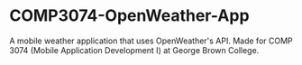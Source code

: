 # COMP3074-OpenWeather-App
A mobile weather application that uses OpenWeather's API. Made for COMP 3074 (Mobile Application Development I) at George Brown College.
